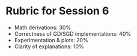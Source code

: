 # Rubric for Session 6
- Math derivations: 30%
- Correctness of GD/SGD implementations: 40%
- Experimentation & plots: 20%
- Clarity of explanations: 10%
